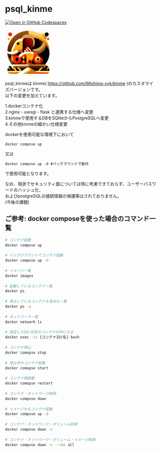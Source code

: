 # psql_kinme

[![Open in GitHub Codespaces](https://github.com/codespaces/badge.svg)](https://github.com/codespaces/new?hide_repo_select=true&ref=main&repo=835495671&skip_quickstart=true)

<img src="app/static/psql_kinme_final.png" width="30%">


psql_kinmeは kinme( https://github.com/Mishima-syk/kinme )のカスタマイズバージョンです。<br>
以下の変更を加えています。

1.dockerコンテナ化<br>
2.nginx - uwsgi - flask と連携する仕様へ変更<br>
3.kinmeで使用するDBをSQliteからPostgreSQLへ変更<br>
4.その他kinmeの細かい仕様変更<br>

dockerを使用可能な環境下において

    docker compose up
    
又は

    docker compose up -d #バッグラウンドで動作

で使用可能となります。

なお、現状でセキュリティ面については特に考慮できておらず、ユーザーパスワードのハッシュ化、<br>
およびpostgreSQLの接続情報の保護等はされておりません。<br>
(今後の課題)


## ご参考: docker composeを使った場合のコマンド一覧

```bash
# コンテナ起動
docker compose up

# バックグラウンドでコンテナ起動
docker compose up -d

# イメージ一覧
docker images

# 起動しているコンテナ一覧
docker ps

# 停止しているコンテナも含めた一覧
docker ps -a

# ネットワーク一覧
docker network ls

# 指定したID/名前のコンテナの中に入る
docker exec -it {コンテナID/名} bash

# コンテナ停止
docker comopse stop

# 停止中のコンテナ起動
docker comopse start

# コンテナ再起動
docker comopse restart

# コンテナ・ネットワーク削除
docker compose down

# イメージからコンテナ起動
docker compose up -d

# コンテナ・ネットワーク・ボリューム削除
docker compose down -v

# コンテナ・ネットワーク・ボリューム・イメージ削除
docker compose down -v --rmi all

```
